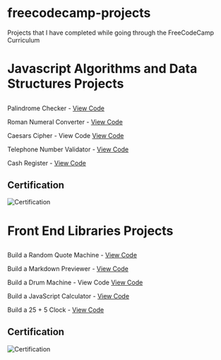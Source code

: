 # freecodecamp-projects
 
Projects that I have completed while going through the FreeCodeCamp Curriculum

# Javascript Algorithms and Data Structures Projects
##


Palindrome Checker - [View Code](https://github.com/mohamedsadiq/freecodecamp-projects/blob/main/Javascript-Algorithms-And-Data-Structures-Projects/Palindrome%20Checker%20.js)

Roman Numeral Converter - [View Code](https://github.com/mohamedsadiq/freecodecamp-projects/blob/main/Javascript-Algorithms-And-Data-Structures-Projects/Roman%20Numeral%20Converter.js) 
  
Caesars Cipher - View Code [View Code](https://github.com/mohamedsadiq/freecodecamp-projects/blob/main/Javascript-Algorithms-And-Data-Structures-Projects/Caesars%20Cipher.js)
  
Telephone Number Validator - [View Code](https://github.com/mohamedsadiq/freecodecamp-projects/blob/main/Javascript-Algorithms-And-Data-Structures-Projects/elephone%20Number%20Validator.js)

Cash Register - [View Code](https://github.com/mohamedsadiq/freecodecamp-projects/blob/main/Javascript-Algorithms-And-Data-Structures-Projects/Cash%20Register%20.js)

## Certification
![Certification](https://i.ibb.co/ccMbQxs/Captsxdsxsure.png)


# Front End Libraries Projects 
##

Build a Random Quote Machine - [View Code](https://codepen.io/M_Bronz/pen/BaKgpXW)

Build a Markdown Previewer - [View Code](https://codepen.io/M_Bronz/pen/eYZwabd) 
  
Build a Drum Machine - View Code [View Code](https://codepen.io/M_Bronz/pen/NWrWvJj)
  
Build a JavaScript Calculator - [View Code](https://codepen.io/M_Bronz/pen/LYZEqNv)

Build a 25 + 5 Clock - [View Code](https://codepen.io/M_Bronz/pen/BazNjxB)




## Certification
![Certification](https://i.ibb.co/NFHg7Zh/Captdsdsure.png)
